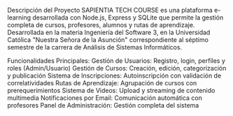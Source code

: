 Descripción del Proyecto
SAPIENTIA TECH COURSE es una plataforma e-learning desarrollada con Node.js, Express y SQLite que permite la gestión completa de cursos, profesores, alumnos y rutas de aprendizaje.
Desarrollada en la materia Ingeniería del Software 3, en la Universidad Católica "Nuestra Señora de la Asunción" correspondiente al séptimo semestre de la carrera de Análisis de Sistemas Informáticos.

Funcionalidades Principales:
Gestión de Usuarios: Registro, login, perfiles y roles (Admin/Usuario)
Gestión de Cursos: Creación, edición, categorización y publicación
Sistema de Inscripciones: Autoinscripción con validación de correlatividades
Rutas de Aprendizaje: Agrupación de cursos con prerequerimientos
Sistema de Videos: Upload y streaming de contenido multimedia
Notificaciones por Email: Comunicación automática con profesores
Panel de Administración: Gestión completa del sistema
